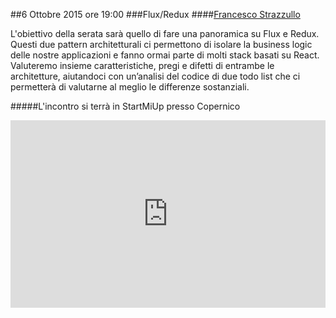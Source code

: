 ##6 Ottobre 2015 ore 19:00
###Flux/Redux
####<a href="https://twitter.com/TheStrazz86" target="_blank">Francesco Strazzullo</a>

L'obiettivo della serata sarà quello di fare una panoramica su Flux e Redux. Questi due pattern architetturali ci permettono di isolare la business logic delle nostre applicazioni e fanno ormai parte di molti stack basati su React. 
Valuteremo insieme caratteristiche, pregi e difetti di entrambe le architetture, aiutandoci con un’analisi del codice di due todo list che ci permetterà di valutarne al meglio le differenze sostanziali.

#####L'incontro si terrà in StartMiUp presso Copernico
<div class="frame">
<iframe src="https://www.google.com/maps/embed?pb=!1m18!1m12!1m3!1d2797.0069000733693!2d9.20309423016357!3d45.48980579943327!2m3!1f0!2f0!3f0!3m2!1i1024!2i768!4f13.1!3m3!1m2!1s0x0000000000000000%3A0xf85d28f3d532d3b5!2sCopernico+Milano!5e0!3m2!1sen!2sit!4v1431020946555" width="100%" height="300" frameborder="0" style="border:0"></iframe>
</div>
